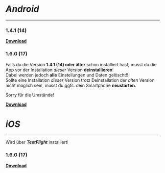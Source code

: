 # _Android_
---

### 1.4.1 (14)
**[Download](https://dl.dropboxusercontent.com/s/tum9uku5qt4yyys/app-release-1.4.1.apk)**

### 1.6.0 (17)
Falls du die Version **1.4.1 (14) oder älter** schon installiert hast, musst du die App vor der Installation _dieser_ Version **deinstallieren**!  
Dabei werden jedoch **alle** Einstellungen und Daten gelöscht!!!  
Sollte eine Installation _dieser_ Version trotz Deinstallation der _alten_ Version nicht möglich sein, musst du ggfs. dein Smartphone **neustarten**.   
  
Sorry für die Umstände!  
  
**[Download](https://dl.dropboxusercontent.com/s/v585m59t0t8e637/app-release-1.6.0.apk)**

# _iOS_
---

Wird über _**TestFlight**_ installiert!

### 1.6.0 (17)
**[Download](https://testflight.apple.com/join/22kUDQ1B)**